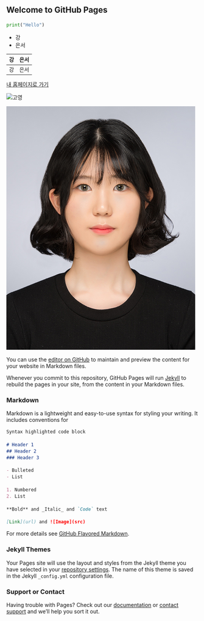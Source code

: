 ## Welcome to GitHub Pages

```python
print("Hello")
```

- 강
- 은서

|강|은서|
|---|---|
|강|은서|

[내 홈페이지로 가기](https://KangEunseo.github.io)

![고영](https://encrypted-tbn0.gstatic.com/images?q=tbn:ANd9GcQ4C-9SKy2XXCaTZ5h8MJ58NOeHftT317OPcIaqz__abxjNZlqJuQ)

![은서](me.jpg)

You can use the [editor on GitHub](https://github.com/KangEunseo/KangEunseo.github.io/edit/master/index.md) to maintain and preview the content for your website in Markdown files.

Whenever you commit to this repository, GitHub Pages will run [Jekyll](https://jekyllrb.com/) to rebuild the pages in your site, from the content in your Markdown files.

### Markdown

Markdown is a lightweight and easy-to-use syntax for styling your writing. It includes conventions for

```markdown
Syntax highlighted code block

# Header 1
## Header 2
### Header 3

- Bulleted
- List

1. Numbered
2. List

**Bold** and _Italic_ and `Code` text

[Link](url) and ![Image](src)
```

For more details see [GitHub Flavored Markdown](https://guides.github.com/features/mastering-markdown/).

### Jekyll Themes

Your Pages site will use the layout and styles from the Jekyll theme you have selected in your [repository settings](https://github.com/KangEunseo/KangEunseo.github.io/settings). The name of this theme is saved in the Jekyll `_config.yml` configuration file.

### Support or Contact

Having trouble with Pages? Check out our [documentation](https://help.github.com/categories/github-pages-basics/) or [contact support](https://github.com/contact) and we’ll help you sort it out.
